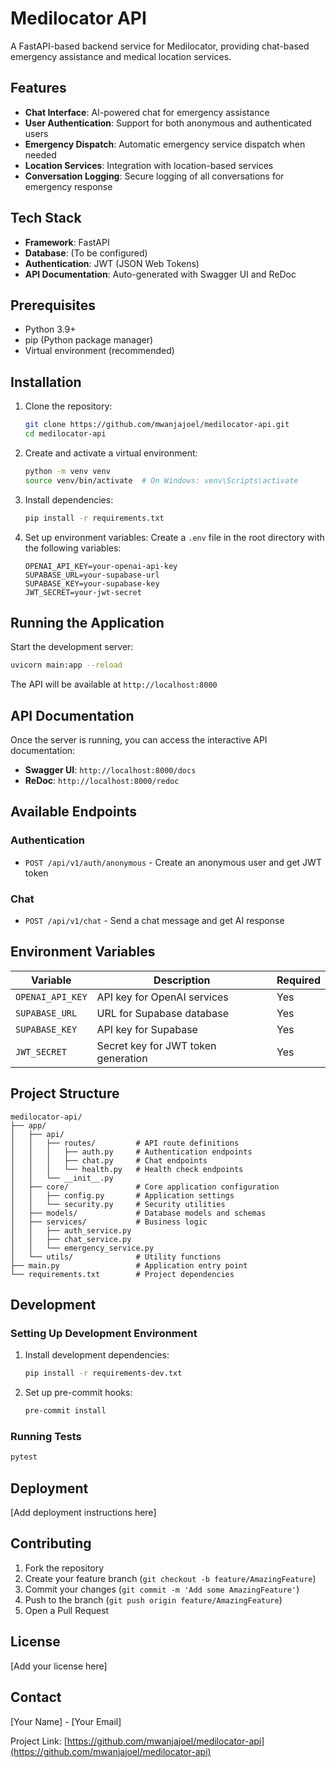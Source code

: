 # Medilocator API

A FastAPI-based backend service for Medilocator, providing chat-based emergency assistance and medical location services.

## Features

- **Chat Interface**: AI-powered chat for emergency assistance
- **User Authentication**: Support for both anonymous and authenticated users
- **Emergency Dispatch**: Automatic emergency service dispatch when needed
- **Location Services**: Integration with location-based services
- **Conversation Logging**: Secure logging of all conversations for emergency response

## Tech Stack

- **Framework**: FastAPI
- **Database**: (To be configured)
- **Authentication**: JWT (JSON Web Tokens)
- **API Documentation**: Auto-generated with Swagger UI and ReDoc

## Prerequisites

- Python 3.9+
- pip (Python package manager)
- Virtual environment (recommended)

## Installation

1. Clone the repository:
   ```bash
   git clone https://github.com/mwanjajoel/medilocator-api.git
   cd medilocator-api
   ```

2. Create and activate a virtual environment:
   ```bash
   python -m venv venv
   source venv/bin/activate  # On Windows: venv\Scripts\activate
   ```

3. Install dependencies:
   ```bash
   pip install -r requirements.txt
   ```

4. Set up environment variables:
   Create a `.env` file in the root directory with the following variables:
   ```
   OPENAI_API_KEY=your-openai-api-key
   SUPABASE_URL=your-supabase-url
   SUPABASE_KEY=your-supabase-key
   JWT_SECRET=your-jwt-secret
   ```

## Running the Application

Start the development server:
```bash
uvicorn main:app --reload
```

The API will be available at `http://localhost:8000`

## API Documentation

Once the server is running, you can access the interactive API documentation:

- **Swagger UI**: `http://localhost:8000/docs`
- **ReDoc**: `http://localhost:8000/redoc`

## Available Endpoints

### Authentication
- `POST /api/v1/auth/anonymous` - Create an anonymous user and get JWT token

### Chat
- `POST /api/v1/chat` - Send a chat message and get AI response

## Environment Variables

| Variable | Description | Required |
|----------|-------------|----------|
| `OPENAI_API_KEY` | API key for OpenAI services | Yes |
| `SUPABASE_URL` | URL for Supabase database | Yes |
| `SUPABASE_KEY` | API key for Supabase | Yes |
| `JWT_SECRET` | Secret key for JWT token generation | Yes |

## Project Structure

```
medilocator-api/
├── app/
│   ├── api/
│   │   ├── routes/         # API route definitions
│   │   │   ├── auth.py     # Authentication endpoints
│   │   │   ├── chat.py     # Chat endpoints
│   │   │   └── health.py   # Health check endpoints
│   │   └── __init__.py
│   ├── core/               # Core application configuration
│   │   ├── config.py       # Application settings
│   │   └── security.py     # Security utilities
│   ├── models/             # Database models and schemas
│   ├── services/           # Business logic
│   │   ├── auth_service.py
│   │   ├── chat_service.py
│   │   └── emergency_service.py
│   └── utils/              # Utility functions
├── main.py                 # Application entry point
└── requirements.txt        # Project dependencies
```

## Development

### Setting Up Development Environment

1. Install development dependencies:
   ```bash
   pip install -r requirements-dev.txt
   ```

2. Set up pre-commit hooks:
   ```bash
   pre-commit install
   ```

### Running Tests

```bash
pytest
```

## Deployment

[Add deployment instructions here]

## Contributing

1. Fork the repository
2. Create your feature branch (`git checkout -b feature/AmazingFeature`)
3. Commit your changes (`git commit -m 'Add some AmazingFeature'`)
4. Push to the branch (`git push origin feature/AmazingFeature`)
5. Open a Pull Request

## License

[Add your license here]

## Contact

[Your Name] - [Your Email]

Project Link: [https://github.com/mwanjajoel/medilocator-api](https://github.com/mwanjajoel/medilocator-api)
